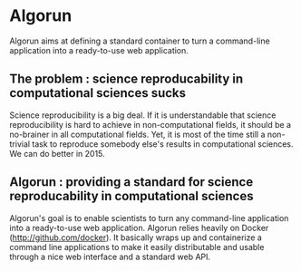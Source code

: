 # Algorun

Algorun aims at defining a standard container to turn a command-line application into a ready-to-use web application.

## The problem : science reproducability in computational sciences sucks

Science reproducibility is a big deal. If it is understandable that science reproducibility is hard to achieve in non-computational fields, it should be a no-brainer in all computational fields. Yet, it is most of the time still a non-trivial task to reproduce somebody else's results in computational sciences. We can do better in 2015.

## Algorun : providing a standard for science reproducability in computational sciences

Algorun's goal is to enable scientists to turn any command-line application into a ready-to-use web application. Algorun relies heavily on Docker (http://github.com/docker). It basically wraps up and containerize a command line applications to make it easily distributable and usable through a nice web interface and a standard web API.
